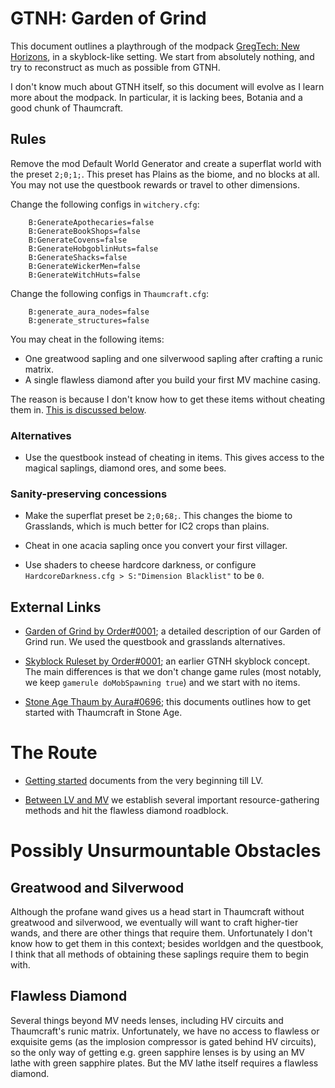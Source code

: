 GTNH: Garden of Grind
=====================

This document outlines a playthrough of the modpack
[GregTech: New Horizons](https://github.com/GTNewHorizons/GT-New-Horizons-Modpack),
in a skyblock-like setting.
We start from absolutely nothing,
and try to reconstruct as much as possible from GTNH.

I don't know much about GTNH itself,
so this document will evolve as I learn more about the modpack.
In particular,
it is lacking bees, Botania and a good chunk of Thaumcraft.


Rules
-----

Remove the mod Default World Generator
and create a superflat world with the preset `2;0;1;`.
This preset has Plains as the biome,
and no blocks at all.
You may not use the questbook rewards or travel to other dimensions.

Change the following configs in `witchery.cfg`:
```
    B:GenerateApothecaries=false
    B:GenerateBookShops=false
    B:GenerateCovens=false
    B:GenerateHobgoblinHuts=false
    B:GenerateShacks=false
    B:GenerateWickerMen=false
    B:GenerateWitchHuts=false
```

Change the following configs in `Thaumcraft.cfg`:
```
    B:generate_aura_nodes=false
    B:generate_structures=false
```

You may cheat in the following items:
- One greatwood sapling and one silverwood sapling after crafting a runic matrix.
- A single flawless diamond after you build your first MV machine casing.

The reason is because I don't know how to get these items without cheating them in.
[This is discussed below](#possibly-unsurmountable-obstacles).


### Alternatives

- Use the questbook instead of cheating in items.
    This gives access to the magical saplings,
    diamond ores,
    and some bees.

### Sanity-preserving concessions

- Make the superflat preset be `2;0;68;`.
    This changes the biome to Grasslands,
    which is much better for IC2 crops than plains.

- Cheat in one acacia sapling once you convert your first villager.

- Use shaders to cheese hardcore darkness,
    or configure `HardcoreDarkness.cfg > S:"Dimension Blacklist"` to be `0`.

External Links
--------------

- [Garden of Grind by Order#0001](<https://docs.google.com/document/d/1g4EcDbfhZtiyqIE2WPkSiKTwP4MbNpiFT_o_agkPGgk/edit>);
    a detailed description of our Garden of Grind run.
    We used the questbook and grasslands alternatives.

- [Skyblock Ruleset by Order#0001](<https://docs.google.com/document/d/1Ajmpajbpw8H9rOpiPgX6AcUOcpdIfArwb-aoVrKly4I>);
    an earlier GTNH skyblock concept.
    The main differences is that we don't change game rules
    (most notably, we keep `gamerule doMobSpawning true`)
    and we start with no items.

- [Stone Age Thaum by Aura#0696](https://docs.google.com/document/d/1VF9HJPsaJasY_V_3OeJOX5RIRzGx5Xjfr-iBzzjfZGU);
    this documents outlines how to get started with Thaumcraft in Stone Age.


The Route
=========

- [Getting started](gog-getting-started.md)
    documents from the very beginning till LV.

- [Between LV and MV](gog-lv-mv.md)
    we establish several important resource-gathering methods
    and hit the flawless diamond roadblock.


Possibly Unsurmountable Obstacles
=================================

Greatwood and Silverwood
------------------------

Although the profane wand gives us a head start in Thaumcraft without greatwood and silverwood,
we eventually will want to craft higher-tier wands,
and there are other things that require them.
Unfortunately I don't know how to get them in this context;
besides worldgen and the questbook,
I think that all methods of obtaining these saplings
require them to begin with.

Flawless Diamond
----------------

Several things beyond MV needs lenses,
including HV circuits and Thaumcraft's runic matrix.
Unfortunately,
we have no access to flawless or exquisite gems
(as the implosion compressor is gated behind HV circuits),
so the only way of getting e.g. green sapphire lenses
is by using an MV lathe with green sapphire plates.
But the MV lathe itself requires a flawless diamond.
